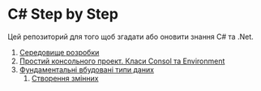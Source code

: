 # C# Step by Step

Цей репозиторий для того щоб згадати або оновити знання C# та .Net.

1. <a href="./01 Середовище розробки">Середовище розробки</a>
2. <a href="./02 Простий консольного проект. Класи Consol та Environment">Простий консольного проект. Класи Consol та Environment</a>
3. <a href="./03 Фундаментальні вбудовані типи даних">Фундаментальні вбудовані типи даних</a>
    1. <a href="./01 Середовище розробки">Створення змінних</a>
 






